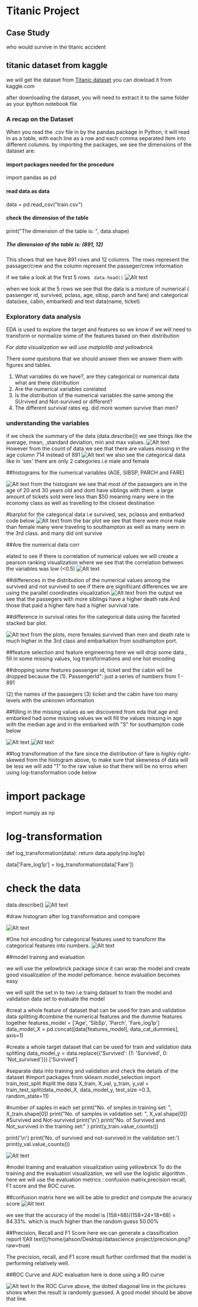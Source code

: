 # Titanic Project


## Case Study


who would survive in the titanic accident
## titanic dataset from kaggle
we will get the dataset from  [Titanic dataset](https://www.kaggle.com/c/titanic/data) you can dowload it from kaggle.com

after downloading the dataset, you will need to extract it to the same folder as your ipython notebook file

### A recap on the Dataset
When you read the .csv file in by the pandas package in Python, it will read in as a table, with each line as a row and each comma separated item into different columns. by importing the packages, we see the dimensions of the dataset are:

#### import packages needed for the procedure
import pandas as pd

#### read data as data
data = pd.read_csv("train.csv")

#### check the dimension of the table
print("The dimension of the table is: ", data.shape)

##### The dimension of the table is:  (891, 12)
This shows that we have 891 rows and 12 columns. The rows represent the passager/crew and the column represent the passeger/crew information 


if we take a look at the first 5 rows 
`` data.head()``
![Alt text](/home/jahson/Desktop/project/head.png?raw=true)

when we look at the 5 rows we see that the data is a mixture of numerical ( passenger id, survived, pclass, age, sibsp, parch and fare) and categorical data(sex, cabin, embarked) and text data(name, ticket)


### Exploratory data analysis
EDA is used to explore the target and features so we know if we will need to transform or normalize some of the features based on their distribution

*For data visualization we will use matplotlib and yellowbrick*

There some questions that we should answer then we answer them with figures and tables.

1. What variables do we have?, are they categorical or numerical data what are there distribution
2. Are the numerical variables corelated
3. Is the distribution of the numerical variables the same among the SUrvived and Not-survived or different?
4. The different survival rates eg. did more women survive than men?


### understanding the variables

if we check the summary of the data  (data.describe())   we see things like the  average, mean, ,standard deviation, min and max values.
![Alt text](/home/jahson/Desktop/project/describe.png?raw=true)
 However from the count of data we see that there are values missing in the age column  714 instead of 891
![Alt text](/home/jahson/Desktop/project/include.png?raw=true)
we also see the categorical data like in 'sex' there are only 2 categories i.e male and female

##histograms for the numerical variables (AGE, SIBSP, PARCH and FARE)

![Alt text](/home/jahson/Desktop/project/hist.png?raw=true)
from the histogram we see that most of the passegers are in the age of 20 and 30 years old and dont have siblings with them. 
a large amount of tickets sold were less than $50 meaning many were in the economy class as well as travelling to the closest destination



#barplot for the categorical data  i.e survived,  sex, pclasss and embarked    
code below
![Alt text](/home/jahson/Desktop/project/bar.png?raw=true)
from the bar plot we see that there were more male than female 
many were traveling to southampton as well as many were in the 3rd class. and many did ont survive


##Are the numerical data corr

elated
to see if there is correlation of  numerical values we will create a pearson ranking visualization where we see that the correlation between the variables was low (<0.5)
![Alt text](/home/jahson/Desktop/project/pearson.png?raw=true)


##differences in the distribution of the numerical values among the survived and not survived 
to see if there are significant differences we are using the parallel coordinates visualization
![Alt text](/home/jahson/Desktop/project/parallel.png?raw=true)
from the output we see that the passegers with more siblings have a higher death rate.And those that paid a higher fare had a higher survival rate.


##difference in survival rates for the categorical data using the  faceted stacked bar plot.

![Alt text](/home/jahson/Desktop/project/barplot.png?raw=true)
 from the plots,  more females survived than men and death rate is much higher in the 3rd class and embarkation from southampton port. 



##feature selection and feature engineering 
here we will drop some data , fill in some missing values, log transformations and one hot encoding 



##dropping some features
passenger id, ticket  and the cabin  will be dropped because the 
(1). PassengerId": just a series of numbers from 1 - 891 

(2) the names of the passegers
(3) ticket and the cabin have too many levels with the unknown information


##filling in the missing  values 
as we discovered from eda that age and embarked had some missing values we will fill the values missing  in age with the median age and in the embarked with "S" for southampton 
code below

![Alt text](/home/jahson/Desktop/project/age.png?raw=true)
![Alt text](/home/jahson/Desktop/project/embarked.png?raw=true)



##log transformation of the fare
 since the distribution of fare is highly right-skewed from the histogram above,  to make sure that skewness of data will be less we will add "1" to the raw value so that there will be no erros when using log-transformation
code below
# import package
import numpy as np

# log-transformation
def log_transformation(data):
    return data.apply(np.log1p)

data['Fare_log1p'] = log_transformation(data['Fare'])

# check the data
data.describe()
![Alt text](/home/jahson/Desktop/project/check.png?raw=true)


#draw histogram after log transformation and compare
 
![Alt text](/home/jahson/Desktop/project/farelog.png?raw=true)

#One hot encoding for categorical features 
used to transform the categorical features into numbers.
![Alt text](/home/jahson/Desktop/project/encode.png?raw=true)

##model training and evaluation

we will use the yellowbrick package since it can wrap the model and create good visualization of the model pefomance. hence evaluation becomes easy

 we will split the set in to two  i.e traing dataset to train the model and validation data set to evaluate the model


#creat a whole feature of dataset that can be used for train and validation data splitting
#combine the numerical features and the dummie features together
features_model = ['Age', 'SibSp', 'Parch', 'Fare_log1p']
data_model_X = pd.concat([data[features_model], data_cat_dummies], axis=1)

#create a whole target dataset that can be used for train and validation data splitting
data_model_y = data.replace({'Survived': {1: 'Survived',  0: 'Not_survived'}}) ['Survived']

#separate data into training and validation and check the details of the dataset
#import packages
from sklearn.model_selection import train_test_split
#split the data
X_train, X_val, y_train, y_val = train_test_split(data_model_X, data_model_y, test_size =0.3, random_state=11)

#number of saples in each set
print("No. of smples in training set: ", X_train.shape[0])
print("No. of samples in validation set: ", X_val.shape[0])
#Survived and Not-survived
print('\n')
print("No. of Survived and Not_survived in the training set:" )
print(y_train.value_counts())

print('\n')
print('No. of survived and not-survived in the validation set:')
print(y_val.value_counts())


![Alt text](/home/jahson/Desktop/project/training.png?raw=true)

#model training and evaluation visualization using yellowbrick
To do the training and the evaluation visualization, we will use the logistic algorithm .  here we will use the evaluation metrics  : confusion matrix,precision recall,  F1 score and the ROC curve.
 

##confusion matrix
here we will be able to predict and compute the acuracy score
![Alt text](/home/jahson/Desktop/project/confusionmatrix.png?raw=true)


we see that the accuracy of the model is (158+68)/(158+24+18+68) = 84.33%.  which is much higher than the random guess 50.00%

##Precision, Recall and F1 Score
here we can generate a classification report
![Alt text](/home/jahson/Desktop/datascience project/precision.png?raw=true)

The precision, recall, and F1 score result further confirmed that the model is performing relatively well.


##ROC Curve and AUC
evaluation here is done using a RO curve

![Alt text](/home/jahson/Desktop/project/roccurve.png?raw=true)
In the ROC Curve above, the dotted diagonal line in the pictures shows when the result is randomly guessed. A good model should be above that line.




